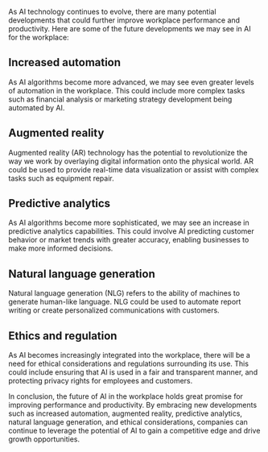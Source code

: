 
As AI technology continues to evolve, there are many potential developments that could further improve workplace performance and productivity. Here are some of the future developments we may see in AI for the workplace:

Increased automation
--------------------

As AI algorithms become more advanced, we may see even greater levels of automation in the workplace. This could include more complex tasks such as financial analysis or marketing strategy development being automated by AI.

Augmented reality
-----------------

Augmented reality (AR) technology has the potential to revolutionize the way we work by overlaying digital information onto the physical world. AR could be used to provide real-time data visualization or assist with complex tasks such as equipment repair.

Predictive analytics
--------------------

As AI algorithms become more sophisticated, we may see an increase in predictive analytics capabilities. This could involve AI predicting customer behavior or market trends with greater accuracy, enabling businesses to make more informed decisions.

Natural language generation
---------------------------

Natural language generation (NLG) refers to the ability of machines to generate human-like language. NLG could be used to automate report writing or create personalized communications with customers.

Ethics and regulation
---------------------

As AI becomes increasingly integrated into the workplace, there will be a need for ethical considerations and regulations surrounding its use. This could include ensuring that AI is used in a fair and transparent manner, and protecting privacy rights for employees and customers.

In conclusion, the future of AI in the workplace holds great promise for improving performance and productivity. By embracing new developments such as increased automation, augmented reality, predictive analytics, natural language generation, and ethical considerations, companies can continue to leverage the potential of AI to gain a competitive edge and drive growth opportunities.
